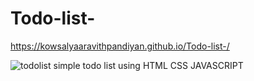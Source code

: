 # Todo-list-

https://kowsalyaaravithpandiyan.github.io/Todo-list-/

![todolist](https://github.com/user-attachments/assets/907e9619-4107-46c5-9aed-1e0825953ac1)
simple todo list using HTML CSS JAVASCRIPT 
